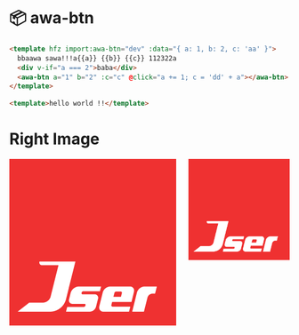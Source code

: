 # :package: awa-btn

```html render
<template hfz import:awa-btn="dev" :data="{ a: 1, b: 2, c: 'aa' }">
  bbaawa sawa!!!a{{a}} {{b}} {{c}} 112322a
  <div v-if="a === 2">baba</div>
  <awa-btn a="1" b="2" :c="c" @click="a += 1; c = 'dd' + a"></awa-btn>
</template>
```

```html
<template>hello world !!</template>
```

# Right Image

<img src="./src/jser-logo.png" width="182" align="right" />

![logo](./src/jser-logo.png)
